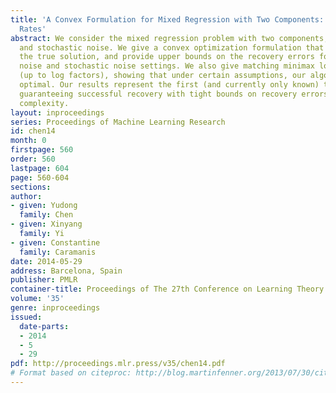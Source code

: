 ```yaml
---
title: 'A Convex Formulation for Mixed Regression with Two Components: Minimax Optimal
  Rates'
abstract: We consider the mixed regression problem with two components, under adversarial
  and stochastic noise. We give a convex optimization formulation that provably recovers
  the true solution, and provide upper bounds on the recovery errors for both arbitrary
  noise and stochastic noise settings. We also give matching minimax lower bounds
  (up to log factors), showing that under certain assumptions, our algorithm is information-theoretically
  optimal. Our results represent the first (and currently only known) tractable algorithm
  guaranteeing successful recovery with tight bounds on recovery errors and sample
  complexity.
layout: inproceedings
series: Proceedings of Machine Learning Research
id: chen14
month: 0
firstpage: 560
order: 560
lastpage: 604
page: 560-604
sections: 
author:
- given: Yudong
  family: Chen
- given: Xinyang
  family: Yi
- given: Constantine
  family: Caramanis
date: 2014-05-29
address: Barcelona, Spain
publisher: PMLR
container-title: Proceedings of The 27th Conference on Learning Theory
volume: '35'
genre: inproceedings
issued:
  date-parts:
  - 2014
  - 5
  - 29
pdf: http://proceedings.mlr.press/v35/chen14.pdf
# Format based on citeproc: http://blog.martinfenner.org/2013/07/30/citeproc-yaml-for-bibliographies/
---
```

